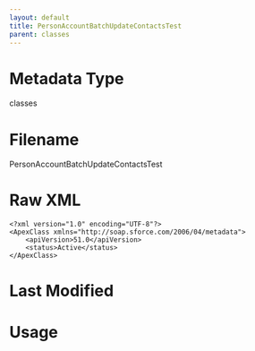 ```yaml
---
layout: default
title: PersonAccountBatchUpdateContactsTest
parent: classes
---
```

# Metadata Type
classes


# Filename 
PersonAccountBatchUpdateContactsTest


# Raw XML
```
<?xml version="1.0" encoding="UTF-8"?>
<ApexClass xmlns="http://soap.sforce.com/2006/04/metadata">
    <apiVersion>51.0</apiVersion>
    <status>Active</status>
</ApexClass>
```


# Last Modified


# Usage
